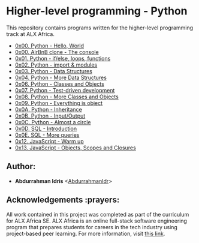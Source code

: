 # Higher-level programming - Python

This repository contains programs written for the higher-level programming track at ALX Africa. 

* [0x00. Python - Hello, World](./0x00-python-hello_world)
* [0x00. AirBnB clone - The console](https://github.com/AbdurrahmanIdr/AirBnB_clone)
* [0x01. Python - if/else, loops, functions](./0x01-python-if_else_loops_functions)
* [0x02. Python - import & modules](./0x02-python-import_modules)
* [0x03. Python - Data Structures](./0x03-python-data_structures)
* [0x04. Python - More Data Structures](./0x04-python-more_data_structures)
* [0x06. Python - Classes and Objects](./0x06-python-classes)
* [0x07. Python - Test-driven development](./0x07-python-test_driven_development)
* [0x08. Python - More Classes and Objects](./0x08-python-more_classes)
* [0x09. Python - Everything is object](./0x09-python-everything_is_object)
* [0x0A. Python - Inheritance](./0x0A-python-inheritance)
* [0x0B. Python - Input/Output](./0x0B-python-input_output)
* [0x0C. Python - Almost a circle](./0x0C-python-almost_a_circle)
* [0x0D. SQL - Introduction](./0x0D-SQL_introduction)
* [0x0E. SQL - More queries](./0x0E-SQL_More_queries)
* [0x12. JavaScript - Warm up](0x12-JavaScript-Warm_up)
* [0x13. JavaScript - Objects, Scopes and Closures](0x13-javascript_objects_scopes_closures)


## Author:
* **Abdurrahman Idris** <[AbdurrahmanIdr](https://github.com/AbdurrahmanIdr)>

## Acknowledgements :prayers:

All work contained in this project was completed as part of the curriculum for ALX Africa SE.
ALX Africa is an online full-stack software engineering program that prepares
students for careers in the tech industry using project-based peer learning.
For more information, visit [this link](https://www.alxafrica.com/).
